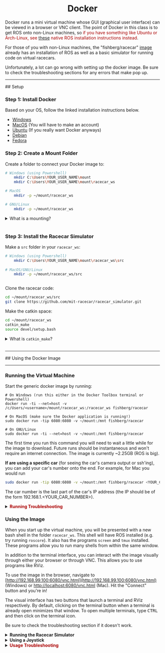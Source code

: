 <center>
<h1> Docker</h1>
</center>

Docker runs a mini virtual machine whose GUI (graphical user interface) can be viewed in a browser or VNC client. The point of Docker in this class is to get ROS onto non-Linux machines, so <font color="AA0000">if you have something like Ubuntu or Arch-Linux, see [these](<insert_link>) native ROS installation instructions instead</font>.

For those of you with non-Linux machines, the "fishberg/racecar" <a href=https://en.wikipedia.org/wiki/System_image> image </a> already has an installation of ROS as well as a basic simulator for running code on virtual racecars.

Unfortunately, a lot can go wrong with setting up the docker image. Be sure to check the troubleshooting sections for any errors that make pop up.

<hr/>
<!-- -------------DOCKER INSTALLATION INSTRUCTIONS------------- -->
## Setup

### Step 1: Install Docker 
Based on your OS, follow the linked installation instructions below.

* [Windows](https://docs.docker.com/toolbox/toolbox_install_windows/)
* [MacOS](https://docs.docker.com/docker-for-mac/install/) (You will have to make an account)
* [Ubuntu](https://docs.docker.com/install/linux/docker-ce/ubuntu/) (If you really want Docker anyways)
* [Debian](https://docs.docker.com/install/linux/docker-ce/debian/)
* [Fedora](https://docs.docker.com/install/linux/docker-ce/fedora/)

### Step 2: Create a Mount Folder
Create a folder to connect your Docker image to:

```sh
# Windows (using Powershell)
    mkdir C:\Users\YOUR_USER_NAME\mount
    mkdir C:\Users\YOUR_USER_NAME\mount\racecar_ws

# MacOS
    mkdir -p ~/mount/racecar_ws

# GNU/Linux
    mkdir -p ~/mount/racecar_ws
```

<details>
<summary>What is a mounting?</summary>
Being a "light" virtual machine, Docker machines do not by default write to any permanent memory on your computer, so without mounting, your Docker machine will always revert to the original "fishberg/racecar" image every time you restart Docker (<i>thus not saving any code you wrote on it!</i>).<br>
Mounting by contrast allows Docker to access and modify all the files in a mount folder on your host machine. We will use "~/mount" as the mount folder.
</details>
<br>

### Step 3: Install the Racecar Simulator
Make a `src` folder in your `racecar_ws`:
```sh
# Windows (using Powershell)
    mkdir C:\Users\YOUR_USER_NAME\mount\racecar_ws\src
    
# MacOS/GNU/Linux
    mkdir -p ~/mount/racecar_ws/src
    
```
Clone the racecar code:
```sh
cd ~/mount/racecar_ws/src
git clone https://github.com/mit-racecar/racecar_simulator.git
```

Make the catkin space:
```sh
cd ~/mount/racecar_ws 
catkin_make
source devel/setup.bash
```
<details>
<summary>What is <code>catkin_make</code>?</summary>
It basically looks at the files in the "src" folder automatically generates and compiles stuff into the "devel" and "build" folders. For more details, Google it if you wish, but also, don't worry about it too much since it's not critical for programming the racecars.
</details>
<br>

<hr/>
<!-- -------------DOCKER USAGE INSTRUCTIONS------------- -->
## Using the Docker Image
<hr/>

<!-- RUNNING INSTRUCTIONS -->
### Running the Virtual Machine
Start the generic docker image by running:

    # On Windows (run this either in the Docker Toolbox terminal or Powershell)
    docker run -ti --net=host -v /c/Users/<username>/mount/racecar_ws:/racecar_ws fishberg/racecar

    # On MacOS (make sure the Docker application is running!)
    sudo docker run -tip 6080:6080 -v ~/mount:/mnt fishberg/racecar

    # On GNU/Linux
    sudo docker run -ti --net=host -v ~/mount:/mnt fishberg/racecar

The first time you run this command you will need to wait a little while for the image to download.
Future runs should be instantaneous and won't require an internet connection.
The image is currently ~2.25GB (ROS is big).

__If are using a specific car__ (for seeing the car's camera output or ssh'ing), you can add your car's number onto the end. For example, for Mac you would run
```sh
sudo docker run -tip 6080:6080 -v ~/mount:/mnt fishberg/racecar <YOUR_CAR_NUMBER>
```
The car number is the last part of the car's IP address (the IP should be of the form 192.168.1.&#60;YOUR_CAR_NUMBER&#62;).

<!-- RUNNING TROUBLESHOOTING-->
<details>
<summary><b><font color="AA0000">Running Troubleshooting</font></b></summary>
<ul>
<li>
Error something along the lines of "[] is not a launch file nor a package..."
  <ul>
  <li>Remake the catkin space (see <a href=insert_link>step 3</a>); make sure you are in the racecar_ws. It may throw an error about <code>cmake</code>, but just try it again. If you then get a similar but different error...</li>
  <li>Try recloning the code (see <a href=insert_link>step 3</a>) and <code>catkin_make</code> again.</li>
  <li> Ubuntu: you might need to install some extra packages. Run<br>
      
```sh
apt-get install -y \
    ros-melodic-tf2-geometry-msgs \
    ros-melodic-ackermann-msgs \
    ros-melodic-joy \
    ros-melodic-map-server \
    build-essential
```
  </li>
  </ul>
</li>

<li>
Windows: try running one docker image for building spaces, and one for running launch files. In one Powershell, run
    
```sh
docker run -ti --net=host -v /c/Users/YOUR_USERANME/mount:/mnt fishberg/racecar
```
In "racecar_ws",<br>

```sh
catkin_make
catkin_make #not a typo; do it twice
source devel/setup.bash
```
In a different Powershell, run <br>
```sh
docker run -ti --net=host -v /c/Users/YOUR_USERNAME/mount/racecar_ws:/racecar_ws/src fishberg/racecar
```
In <b>this</b> docker image, you can run any roslaunch commands you need to.
</li>


<li>
Mac error: “Error response from daemon: Bad response from Docker engine.”
   <ul><li>Docker isn't running, start the application</li></ul>
</li>

<li>
Windows error: "...A connection attempt failed because the connected party did not properly respond after a period of time, ..."
   <ul><li>Try rerunning the docker command in another Powershell window</li></ul>
</li>

<li>
If an instructor deems it necessary, you may also try re-building the "fishberg/racecar" image from scratch.<br>
To build the image from scratch, run:<br>

```sh
git clone https://github.com/fishberg/racecar-docker.git   
cd racecar-docker
sudo docker build -t racecar
```
Then run with:
```sh
sudo docker run -ti --net=host -v ~/mount:/mnt racecar
```
</li>
</ul>
</details>

<!-- USAGE INSTRUCTIONS -->
### Using the Image

When you start up the virtual machine, you will be presented with a new bash shell in the folder `racecar_ws`.
This shell will have ROS installed (e.g. try running `roscore`).
It also has the programs `screen` and `tmux` installed.
These programs allow you to run many shells from within the same window.

In addition to the terminal interface, you can interact with the image visually through either your browser or through VNC.
This allows you to use programs like RViz.

To use the image in the browser, navigate to [http://192.168.99.100:6080/vnc.html](http://192.168.99.100:6080/vnc.html) (Windows) or [http://localhost:6080/vnc.html](http://localhost:6080/vnc.html) (Mac). Hit the "Connect" button and you're in!

The visual interface has two buttons that launch a terminal and RViz respectively.
By default, clicking on the terminal button when a terminal is already open minimizes that window.
To open multiple terminals, type <kbd>CTRL</kbd> and then click on the terminal icon.

Be sure to check the troubleshooting section if it doesn't work.

<details>
<summary><b>Running the Racecar Simulator</b></summary>

To get started with the simulator, first run the following in any shell:
```sh
roslaunch racecar_simulator simulate.launch
```
Then open RViz.
You should see a blue car on a black and white background (a map) and some colorful dots (simulated lidar).
If you click the green 2D Pose Estimate arrow on the top you can change the position of the car.
Alternatively use a joystick to drive the car as described below.
</details>

<details>
<summary><b>Using a Joystick</b></summary>

Unfortunately, we can currently only get a joystick to work on Linux and Windows machines due to Mac's different USB system. To use a joystick in the image (e.g. to use with the simulator),
you need to forward inputs from that USB device into docker.
Most joysticks map to "/dev/input/js0" by default, so you can add that device with the flag "--device=/dev/input/js0". For example, for Linux you can run
```sh
sudo docker run -ti --net=host --device=/dev/input/js0 -v ~/mount:/mnt fishberg/racecar <YOUR_CAR_NUMBER>
```
</details>

<!-- USAGE TROUBLESHOOTING -->
<details>
<summary><b><font color="AA0000">Usage Troubleshooting</font></b></summary>
<ul>
<li>If the browser link doesn't work, use the provided link after you run the docker image in your terminal (it should be in the paragraph that appears after running the image). You can also try replacing the IP in the address with the results of typing <code>hostname -I</code> in the image's terminal.</li>
<li>If a red banner appear at the top of the noVNC client saying "Failed to connect to server", close your broswer and try re-running the docker image.</code>
<li>RViz: if your RViz isn't setup correctly (ex. you don't see the map or LIDAR scans), make sure the "Displays" option is checked under "Panels". Under the "Global Settings" drop-down, set the topic to "map"; under "Map", set the topic to "/map"; and under "LaserScans", set the size to 0.1. If there is no LaserScans, Map, or RobotModel drop-down, click on "Add" at the bottom of the left panel, and select all of them.</li>
</ul>
</details>
